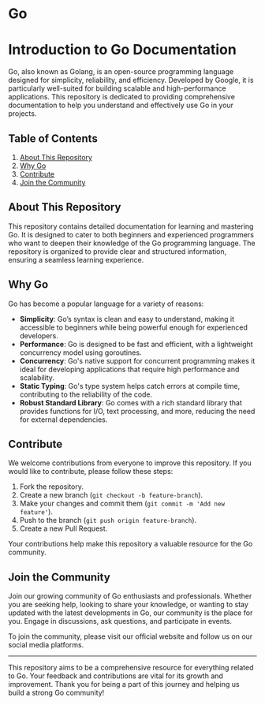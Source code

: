 # Go

# Introduction to Go Documentation
Go, also known as Golang, is an open-source programming language designed for simplicity, reliability, and efficiency. Developed by Google, it is particularly well-suited for building scalable and high-performance applications. This repository is dedicated to providing comprehensive documentation to help you understand and effectively use Go in your projects.

## Table of Contents
1. [About This Repository](#about-this-repository)
2. [Why Go](#why-go)
3. [Contribute](#contribute)
4. [Join the Community](#join-the-community)


## About This Repository
This repository contains detailed documentation for learning and mastering Go. It is designed to cater to both beginners and experienced programmers who want to deepen their knowledge of the Go programming language. The repository is organized to provide clear and structured information, ensuring a seamless learning experience.

## Why Go
Go has become a popular language for a variety of reasons:
- **Simplicity**: Go’s syntax is clean and easy to understand, making it accessible to beginners while being powerful enough for experienced developers.
- **Performance**: Go is designed to be fast and efficient, with a lightweight concurrency model using goroutines.
- **Concurrency**: Go's native support for concurrent programming makes it ideal for developing applications that require high performance and scalability.
- **Static Typing**: Go's type system helps catch errors at compile time, contributing to the reliability of the code.
- **Robust Standard Library**: Go comes with a rich standard library that provides functions for I/O, text processing, and more, reducing the need for external dependencies.

## Contribute
We welcome contributions from everyone to improve this repository. If you would like to contribute, please follow these steps:
1. Fork the repository.
2. Create a new branch (`git checkout -b feature-branch`).
3. Make your changes and commit them (`git commit -m 'Add new feature'`).
4. Push to the branch (`git push origin feature-branch`).
5. Create a new Pull Request.

Your contributions help make this repository a valuable resource for the Go community.

## Join the Community
Join our growing community of Go enthusiasts and professionals. Whether you are seeking help, looking to share your knowledge, or wanting to stay updated with the latest developments in Go, our community is the place for you. Engage in discussions, ask questions, and participate in events.

To join the community, please visit our official website and follow us on our social media platforms.

---

This repository aims to be a comprehensive resource for everything related to Go. Your feedback and contributions are vital for its growth and improvement. Thank you for being a part of this journey and helping us build a strong Go community!